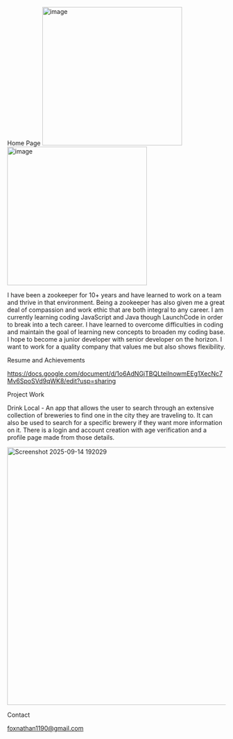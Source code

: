 Home Page
<img width="322" height="319" alt="image" src="https://github.com/user-attachments/assets/188145ed-cd94-4afb-881c-baf5c4e0ba12" />
<img width="322" height="319" alt="image" src="https://github.com/user-attachments/assets/be27693b-c216-4af8-a399-c1758ae2ef45" />

I have been a zookeeper for 10+ years and have learned to work on a team and thrive in that environment. Being a zookeeper has also given me a great deal of compassion and work ethic that are both integral to any career. I am currently learning coding JavaScript and Java though LaunchCode in order to break into a tech career. I have learned to overcome difficulties in coding and maintain the goal of learning new concepts to broaden my coding base. I hope to become a junior developer with senior developer on the horizon. I want to work for a quality company that values me but also shows flexibility.

Resume and Achievements

https://docs.google.com/document/d/1o6AdNGjTBQLteilnowmEEg1XecNc7Mv6SpoSVd9qWK8/edit?usp=sharing


Project Work

Drink Local - An app that allows the user to search through an extensive collection of breweries to find one in the city they are traveling to. It can also be used to search for a specific brewery if they want more information on it. There is a login and account creation with age verification and a profile page made from those details.

<img width="1342" height="594" alt="Screenshot 2025-09-14 192029" src="https://github.com/user-attachments/assets/de51ea0d-0e3b-4cd4-adb3-712c2a948f75" />

Contact

foxnathan1190@gmail.com
